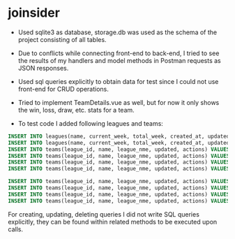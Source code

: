 # joinsider

* Used sqlite3 as database, storage.db was used as the schema of the project consisting of all tables. 
* Due to conflicts while connecting front-end to back-end, I tried to see the results of my handlers and model methods in Postman requests as JSON responses.
* Used sql queries explicitly to obtain data for test since I could not use front-end for CRUD operations.
* Tried to implement TeamDetails.vue as well, but for now it only shows the win, loss, draw, etc. stats for a team.

* To test code I added following leagues and teams: 
```sql
INSERT INTO leagues(name, current_week, total_week, created_at, updated_at, actions) VALUES("Bundesliga", 1, 6, "2020-11-20", "2020-11-20", "Created");
INSERT INTO leagues(name, current_week, total_week, created_at, updated_at, actions) VALUES("La Liga", 1, 6, "2020-11-20", "2020-11-20", "Created");
INSERT INTO teams(league_id, name, league_nme, updated, actions) VALUES(1, "Bayern Munchen","Bundesliga", "2020-11-20", "Created")
INSERT INTO teams(league_id, name, league_nme, updated, actions) VALUES(1, "Schalke","Bundesliga", "2020-11-20", "Created")
INSERT INTO teams(league_id, name, league_nme, updated, actions) VALUES(1, "RB Leipzig","Bundesliga", "2020-11-20", "Created")
INSERT INTO teams(league_id, name, league_nme, updated, actions) VALUES(1, "Borussia Dortmund","Bundesliga", "2020-11-20", "Created")

INSERT INTO teams(league_id, name, league_nme, updated, actions) VALUES(2, "Atletico Madrid","La Liga", "2020-11-20", "Created")
INSERT INTO teams(league_id, name, league_nme, updated, actions) VALUES(2, "Real Madrid","La Liga", "2020-11-20", "Created")
INSERT INTO teams(league_id, name, league_nme, updated, actions) VALUES(2, "Valencia","La Liga", "2020-11-20", "Created")
INSERT INTO teams(league_id, name, league_nme, updated, actions) VALUES(2, "Barcelona","La Liga", "2020-11-20", "Created")

```
For creating, updating, deleting queries I did not write SQL queries explicitly, they can be found within related methods to be executed upon calls.
